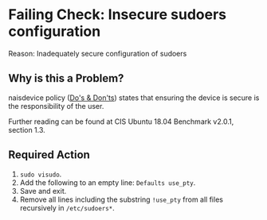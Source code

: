 # Failing Check: Insecure sudoers configuration
Reason: Inadequately secure configuration of sudoers

## Why is this a Problem?

naisdevice policy ([Do's & Don'ts](https://naisdevice-approval.nais.io/)) states that ensuring the device is secure is the responsibility of the user.

Further reading can be found at CIS Ubuntu 18.04 Benchmark v2.0.1, section 1.3.

## Required Action
1. `sudo visudo`.
2. Add the following to an empty line: `Defaults use_pty`.
3. Save and exit.
4. Remove all lines including the substring `!use_pty` from all files recursively in `/etc/sudoers*`.
